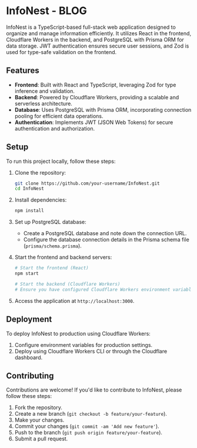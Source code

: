 # InfoNest - BLOG

InfoNest is a TypeScript-based full-stack web application designed to organize and manage information efficiently.
It utilizes React in the frontend, Cloudflare Workers in the backend, and PostgreSQL with Prisma ORM for data storage.
JWT authentication ensures secure user sessions, and Zod is used for type-safe validation on the frontend.

## Features

- **Frontend**: Built with React and TypeScript, leveraging Zod for type inference and validation.
- **Backend**: Powered by Cloudflare Workers, providing a scalable and serverless architecture.
- **Database**: Uses PostgreSQL with Prisma ORM, incorporating connection pooling for efficient data operations.
- **Authentication**: Implements JWT (JSON Web Tokens) for secure authentication and authorization.

## Setup

To run this project locally, follow these steps:

1. Clone the repository:
   ```bash
   git clone https://github.com/your-username/InfoNest.git
   cd InfoNest
   ```

2. Install dependencies:
   ```bash
   npm install
   ```

3. Set up PostgreSQL database:
   - Create a PostgreSQL database and note down the connection URL.
   - Configure the database connection details in the Prisma schema file (`prisma/schema.prisma`).

4. Start the frontend and backend servers:
   ```bash
   # Start the frontend (React)
   npm start

   # Start the backend (Cloudflare Workers)
   # Ensure you have configured Cloudflare Workers environment variables for local development.
   ```

5. Access the application at `http://localhost:3000`.

## Deployment

To deploy InfoNest to production using Cloudflare Workers:

1. Configure environment variables for production settings.
2. Deploy using Cloudflare Workers CLI or through the Cloudflare dashboard.

## Contributing

Contributions are welcome! If you'd like to contribute to InfoNest, please follow these steps:

1. Fork the repository.
2. Create a new branch (`git checkout -b feature/your-feature`).
3. Make your changes.
4. Commit your changes (`git commit -am 'Add new feature'`).
5. Push to the branch (`git push origin feature/your-feature`).
6. Submit a pull request.
